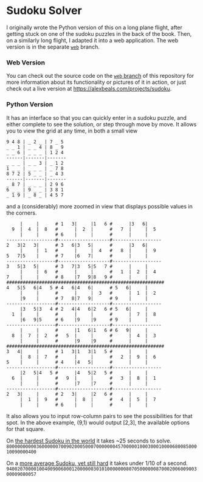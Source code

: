 # Sudoku Solver

I originally wrote the Python version of this on a long plane flight, after getting stuck on one of the sudoku puzzles in the back of the book.  Then, on a similarly long flight, I adapted it into a web application.  The web version is in the separate [`web`](tree/web) branch.

### Web Version

You can check out the source code on the [`web` branch](tree/web) of this repository for more information about its functionality or pictures of it in action, or just check out a live version at https://alexbeals.com/projects/sudoku.

### Python Version

It has an interface so that you can quickly enter in a sudoku puzzle, and either complete to see the solution, or step through move by move.  It allows you to view the grid at any time, in both a small view 
```
9 4 8 | _ 2 _ | 7 _ 5 
_ _ 1 | _ _ 4 | 8 _ 9 
_ _ 6 | _ _ _ | 1 2 4 
------|-------|-------
_ _ _ | _ _ 3 | _ 1 2 
1 _ _ | _ _ _ | _ 7 8 
8 7 2 | 5 _ _ | _ 4 3 
------|-------|-------
_ 8 7 | _ _ _ | 2 9 6 
6 _ _ | 9 _ _ | 3 8 1 
_ 1 9 | _ 8 _ | 4 5 7 
```
and a (considerably) more zoomed in view that displays possible values in the corners.
```
     |     |      # 1   3|     |1   6 #      |3   6|     
  9  |  4  |  8   #      |  2  |      #   7  |     |  5  
     |     |      # 6    |     |      #      |     |     
------------------#-------------------#------------------
2   3|2   3|      # 3   6|3   5|      #      |3   6|     
     |     |  1   #      |     |  4   #   8  |     |  9  
5   7|5    |      # 7    |6   7|      #      |     |     
------------------#-------------------#------------------
3   5|3   5|      # 3   7|3   5|5   7 #      |     |     
     |     |  6   #      |     |      #   1  |  2  |  4  
7    |     |      # 8    |7   9|8   9 #      |     |     
##########################################################
4   5|5   6|4   5 # 4   6|4   6|      # 5   6|     |     
     |     |      #      |     |  3   #      |  1  |  2  
     |9    |      # 7   8|7   9|      # 9    |     |     
------------------#-------------------#------------------
     |3   5|3   4 # 2   4|4   6|2   6 # 5   6|     |     
  1  |     |      #      |     |      #      |  7  |  8  
     |6   9|5     # 6    |9    |9     # 9    |     |     
------------------#-------------------#------------------
     |     |      #      |1   6|1   6 # 6   9|     |     
  8  |  7  |  2   #   5  |     |      #      |  4  |  3  
     |     |      #      |9    |9     #      |     |     
##########################################################
3   4|     |      # 1   3|1   3|1   5 #      |     |     
     |  8  |  7   #      |     |      #   2  |  9  |  6  
5    |     |      # 4    |4   5|      #      |     |     
------------------#-------------------#------------------
     |2   5|4   5 #      |4   5|2   5 #      |     |     
  6  |     |      #   9  |     |      #   3  |  8  |  1  
     |     |      #      |7    |7     #      |     |     
------------------#-------------------#------------------
2   3|     |      # 2   3|     |2   6 #      |     |     
     |  1  |  9   #      |  8  |      #   4  |  5  |  7  
     |     |      # 6    |     |      #      |     |     
```
It also allows you to input row-column pairs to see the possibilities for that spot.  In the above example, (9,1) would output [2,3], the available options for that square.

On [the hardest Sudoku in the world](http://www.telegraph.co.uk/news/science/science-news/9359579/Worlds-hardest-sudoku-can-you-crack-it.html) it takes ~25 seconds to solve.
`800000000003600000070090200050007000000045700000100030001000068008500010090000400`

On a [more average Sudoku, yet still hard](http://www.websudoku.com/?level=4&set_id=3277196119) it takes under 1/10 of a second.
`940020700001004009006000120000003010100000008070500000087000200600900300009080057`
